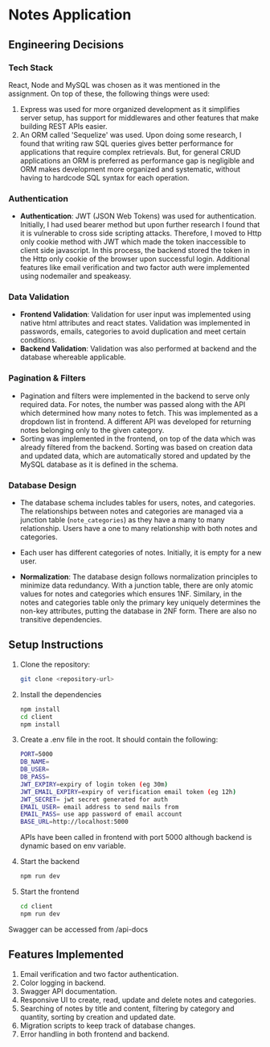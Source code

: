 # Notes Application

## Engineering Decisions

### Tech Stack

React, Node and MySQL was chosen as it was mentioned in the assignment. On top of these, the following things were used:

1. Express was used for more organized development as it simplifies server setup, has support for middlewares and other features that make building REST APIs easier.
2. An ORM called 'Sequelize' was used. Upon doing some research, I found that writing raw SQL queries gives better performance for applications that require complex retrievals. But, for general CRUD applications an ORM is preferred as performance gap is negligible and ORM makes development more organized and systematic, without having to hardcode SQL syntax for each operation.

### Authentication

- **Authentication**: JWT (JSON Web Tokens) was used for authentication. Initially, I had used bearer method but upon further research I found that it is vulnerable to cross side scripting attacks. Therefore, I moved to Http only cookie method with JWT which made the token inaccessible to client side javascript. In this process, the backend stored the token in the Http only cookie of the browser upon successful login. Additional features like email verification and two factor auth were implemented using nodemailer and speakeasy.

### Data Validation

- **Frontend Validation**: Validation for user input was implemented using native html attributes and react states. Validation was implemented in passwords, emails, categories to avoid duplication and meet certain conditions.
- **Backend Validation**: Validation was also performed at backend and the database whereable applicable.

### Pagination & Filters

- Pagination and filters were implemented in the backend to serve only required data. For notes, the number was passed along with the API which determined how many notes to fetch. This was implemented as a dropdown list in frontend. A different API was developed for returning notes belonging only to the given category.
- Sorting was implemented in the frontend, on top of the data which was already filtered from the backend. Sorting was based on creation data and updated data, which are automatically stored and updated by the MySQL database as it is defined in the schema.

### Database Design

- The database schema includes tables for users, notes, and categories. The relationships between notes and categories are managed via a junction table (`note_categories`) as they have a many to many relationship. Users have a one to many relationship with both notes and categories.
- Each user has different categories of notes. Initially, it is empty for a new user.

- **Normalization**: The database design follows normalization principles to minimize data redundancy. With a junction table, there are only atomic values for notes and categories which ensures 1NF. Similary, in the notes and categories table only the primary key uniquely determines the non-key attributes, putting the database in 2NF form. There are also no transitive dependencies.

## Setup Instructions

1. Clone the repository:

   ```bash
   git clone <repository-url>
   ```

2. Install the dependencies

   ```bash
   npm install
   cd client
   npm install
   ```

3. Create a .env file in the root. It should contain the following:

   ```bash
   PORT=5000
   DB_NAME=
   DB_USER=
   DB_PASS=
   JWT_EXPIRY=expiry of login token (eg 30m)
   JWT_EMAIL_EXPIRY=expiry of verification email token (eg 12h)
   JWT_SECRET= jwt secret generated for auth
   EMAIL_USER= email address to send mails from
   EMAIL_PASS= use app password of email account
   BASE_URL=http://localhost:5000
   ```

   APIs have been called in frontend with port 5000 although backend is dynamic based on env variable.

4. Start the backend
   ```bash
   npm run dev
   ```
5. Start the frontend
   ```bash
   cd client
   npm run dev
   ```

Swagger can be accessed from /api-docs

## Features Implemented

1. Email verification and two factor authentication.
2. Color logging in backend.
3. Swagger API documentation.
4. Responsive UI to create, read, update and delete notes and categories.
5. Searching of notes by title and content, filtering by category and quantity, sorting by creation and updated date.
6. Migration scripts to keep track of database changes.
7. Error handling in both frontend and backend.
